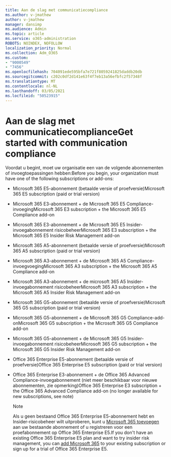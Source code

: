 ```yaml
---
title: Aan de slag met communicatiecompliance
ms.author: v-jmathew
author: v-jmathew
manager: dansimp
ms.audience: Admin
ms.topic: article
ms.service: o365-administration
ROBOTS: NOINDEX, NOFOLLOW
localization_priority: Normal
ms.collection: Adm_O365
ms.custom:
- "9000549"
- "7456"
ms.openlocfilehash: 704091ede595bfa7e721f8059241825daddb20db
ms.sourcegitcommit: c202c0df2d141e63f4f7eb13a56efbfc2f57348f
ms.translationtype: MT
ms.contentlocale: nl-NL
ms.lasthandoff: 03/05/2021
ms.locfileid: "50523915"
---
```

# <a name="get-started-with-communication-compliance"></a><span data-ttu-id="e9543-102">Aan de slag met communicatiecompliance</span><span class="sxs-lookup"><span data-stu-id="e9543-102">Get started with communication compliance</span></span>

<span data-ttu-id="e9543-103">Voordat u begint, moet uw organisatie een van de volgende abonnementen of invoegtoepassingen hebben:</span><span class="sxs-lookup"><span data-stu-id="e9543-103">Before you begin, your organization must have one of the following subscriptions or add-ons:</span></span>

* <span data-ttu-id="e9543-104">Microsoft 365 E5-abonnement (betaalde versie of proefversie)</span><span class="sxs-lookup"><span data-stu-id="e9543-104">Microsoft 365 E5 subscription (paid or trial version)</span></span>
* <span data-ttu-id="e9543-105">Microsoft 365 E3-abonnement + de Microsoft 365 E5 Compliance-invoeging</span><span class="sxs-lookup"><span data-stu-id="e9543-105">Microsoft 365 E3 subscription + the Microsoft 365 E5 Compliance add-on</span></span>
* <span data-ttu-id="e9543-106">Microsoft 365 E3-abonnement + de Microsoft 365 E5 Insider-invoegabonnement risicobeheer</span><span class="sxs-lookup"><span data-stu-id="e9543-106">Microsoft 365 E3 subscription + the Microsoft 365 E5 Insider Risk Management add-on</span></span>
* <span data-ttu-id="e9543-107">Microsoft 365 A5-abonnement (betaalde versie of proefversie)</span><span class="sxs-lookup"><span data-stu-id="e9543-107">Microsoft 365 A5 subscription (paid or trial version)</span></span>
* <span data-ttu-id="e9543-108">Microsoft 365 A3-abonnement + de Microsoft 365 A5 Compliance-invoegvoeging</span><span class="sxs-lookup"><span data-stu-id="e9543-108">Microsoft 365 A3 subscription + the Microsoft 365 A5 Compliance add-on</span></span>
* <span data-ttu-id="e9543-109">Microsoft 365 A3-abonnement + de microsoft 365 A5 Insider-invoegabonnement risicobeheer</span><span class="sxs-lookup"><span data-stu-id="e9543-109">Microsoft 365 A3 subscription + the Microsoft 365 A5 Insider Risk Management add-on</span></span>
* <span data-ttu-id="e9543-110">Microsoft 365 G5-abonnement (betaalde versie of proefversie)</span><span class="sxs-lookup"><span data-stu-id="e9543-110">Microsoft 365 G5 subscription (paid or trial version)</span></span>
* <span data-ttu-id="e9543-111">Microsoft 365 G5-abonnement + de Microsoft 365 G5 Compliance-add-on</span><span class="sxs-lookup"><span data-stu-id="e9543-111">Microsoft 365 G5 subscription + the Microsoft 365 G5 Compliance add-on</span></span>
* <span data-ttu-id="e9543-112">Microsoft 365 G5-abonnement + de Microsoft 365 G5 Insider-invoegabonnement risicobeheer</span><span class="sxs-lookup"><span data-stu-id="e9543-112">Microsoft 365 G5 subscription + the Microsoft 365 G5 Insider Risk Management add-on</span></span>
* <span data-ttu-id="e9543-113">Office 365 Enterprise E5-abonnement (betaalde versie of proefversie)</span><span class="sxs-lookup"><span data-stu-id="e9543-113">Office 365 Enterprise E5 subscription (paid or trial version)</span></span>
* <span data-ttu-id="e9543-114">Office 365 Enterprise E3-abonnement + de Office 365 Advanced Compliance-invoegabonnement (niet meer beschikbaar voor nieuwe abonnementen, zie opmerking)</span><span class="sxs-lookup"><span data-stu-id="e9543-114">Office 365 Enterprise E3 subscription + the Office 365 Advanced Compliance add-on (no longer available for new subscriptions, see note)</span></span>

    > [!NOTE]
    > <span data-ttu-id="e9543-115">Als u geen bestaand Office 365 Enterprise E5-abonnement hebt en Insider-risicobeheer wilt uitproberen, kunt u [Microsoft 365 toevoegen](https://go.microsoft.com/fwlink/?linkid=2130508) aan uw bestaande abonnement of u registreren voor een proefabonnement op Office 365 Enterprise E5.</span><span class="sxs-lookup"><span data-stu-id="e9543-115">If you don't have an existing Office 365 Enterprise E5 plan and want to try insider risk management, you can [add Microsoft 365](https://go.microsoft.com/fwlink/?linkid=2130508) to your existing subscription or sign up for a trial of Office 365 Enterprise E5.</span></span>
